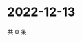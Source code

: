 # 2022-12-13

共 0 条

<!-- BEGIN WEIBO -->
<!-- 最后更新时间 Tue Dec 13 2022 07:14:51 GMT+0800 (China Standard Time) -->

<!-- END WEIBO -->
